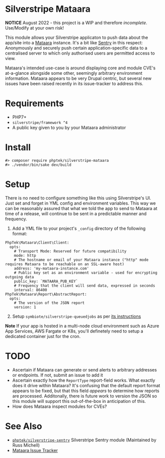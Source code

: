 # Silverstripe Mataara

**NOTICE** August 2022 - this project is a WIP and therefore _incomplete_. Use/Modify at your own risk!

This module allows your Silverstripe applicaton to push data about the app/site into a [Mataara](https://mataara.readthedocs.io/) instance. It's a bit like [Sentry](https://sentry.io) in this respect: Anonymously and securely push certain application-specific data to a centralised server to which only authorised users are permitted access to view.

Mataara's intended use-case is around displaying core and module CVE's at-a-glance alongside some other, seemingly arbitrary environment information. Mataara appears to be very Drupal centric, but several new issues have been raised recently in its issue-tracker to address this.

# Requirements

* PHP7+
* `silverstripe/framework ^4`
* A public key given to you by your Mataara administrator

# Install

```
#> composer require phptek/silverstripe-mataara
#> ./vendor/bin/sake dev/build
```

# Setup

There is no need to configure something like this using Silverstripe's UI. Just set and forget in YML config and environment variables. This way we can be reasonably assured that what we told the app to send to Mataara at time of a release, will continue to be sent in a predictable manner and frequency.

1. Add a YML file to your project's `_config` directory of the following format:

```
PhpTek\Mataara\Client\Client:
  opts:
    # Transport Mode: Reserved for future compatibility
    mode: http
    # The hostname or email of your Mataara instance ("http" mode requires Mataara to be reachable on an SSL-aware host)
    address: 'my-mataara-instance.com'
    # Public key set as an environment variable - used for encrypting outgoing data
    public_key: `MATAARA_PUB_KEY`
    # Frequency that the client will send data, expressed in seconds
    interval: 86400
PhpTek\Mataara\Report\AbstractReport:
  opts:
    # The version of the JSON report
    version: 1

```

2. Setup `symbiote/silverstripe-queuedjobs` as per [its instructions](https://github.com/symbiote/silverstripe-queuedjobs)
  
**Note** If your app is hosted in a multi-node cloud environment such as Azure App Services, AWS Fargate or K8s, you'll definetely need to setup a dedicated container just for the cron.

# TODO

* Ascertain if Mataara can generate or send alerts to arbitrary addresses or endpoints. If not, submit an issue to add it
* Ascertain exactly how the `ReportType` report-field works. What exactly does it drive within Mataara? It's confusing that the default
  report format appears to be fixed, but that this field _appears_ to determine how reports are processed. Additonally, there is future work to
  version the JSON so this module will support this out-of-the-box in anticipation of this.
* How does Mataara inspect modules for CVEs? 

# See Also

* [`phptek/silverstripe-sentry`](https://github.com/phptek/silverstripe-sentry) Silverstripe Sentry module (Maintained by Russ Michell)
* [Mataara Issue Tracker](https://gitlab.com/mataara/Mataara-Server/-/issues/)

